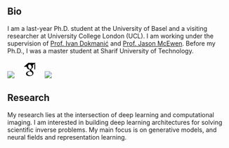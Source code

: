 
## Bio

I am a last-year Ph.D. student at the University of Basel and a visiting researcher at University College London (UCL). I am working under the supervision of [Prof. Ivan Dokmanić](https://sada.dmi.unibas.ch/en/people/head-of-sada/ivan-dokmanic) and [Prof. Jason McEwen](http://www.jasonmcewen.org/). Before my Ph.D., I was a master student at Sharif University of Technology.

[<img src="https://upload.wikimedia.org/wikipedia/commons/0/06/Linkedin_circle_black-512.png" height="40px">](https://www.linkedin.com/in/amir-ehsan/) &nbsp;&nbsp;&nbsp; [<img src="google-scholar.svg" height="40px">](https://scholar.google.com/citations?user=Rou2vXcAAAAJ&hl=en) &nbsp;&nbsp;&nbsp; [<img src="https://github.githubassets.com/assets/GitHub-Mark-ea2971cee799.png" height="42px">](https://github.com/AmirEhsan95)

## Research
My research lies at the intersection of deep learning and computational imaging. I am interested in building deep learning architectures for solving scientific inverse problems. My main focus is on generative models, and neural fields and representation learning.